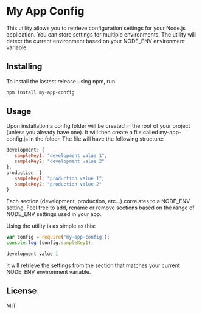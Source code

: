 # My App Config

This utility allows you to retrieve configuration settings for your Node.js application.  You can store settings for multiple environments.  The utility will detect the current environment based on your NODE_ENV environment variable.


## Installing

To install the lastest release using npm, run:
```bash
npm install my-app-config
```

## Usage
Upon installation a config folder will be created in the root of your project (unless you already have one).  It will then create a file called my-app-config.js in the folder.  The file will have the following structure:

```javascript
development: {
   sampleKey1: "development value 1",
   sampleKey2: "development value 2"
},
production: {
   sampleKey1: "production value 1",
   sampleKey2: "production value 2"
}
```
Each section (development, production, etc...) correlates to a NODE_ENV setting.  Feel free to add, rename or remove sections based on the range of NODE_ENV settings used in your app.

Using the utility is as simple as this:
```javascript
var config = require('my-app-config');
console.log (config.sampleKey1);

development value 1
```
It will retrieve the settings from the section that matches your current NODE_ENV environment variable.

## License
MIT
